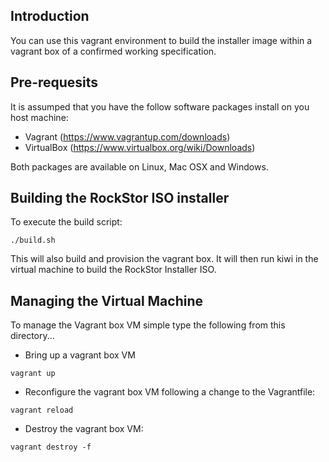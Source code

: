 Introduction
------------
You can use this vagrant environment to build the installer image within a vagrant box of a confirmed working specification.

Pre-requesits
-------------
It is assumped that you have the follow software packages install on you host machine:
- Vagrant (https://www.vagrantup.com/downloads)
- VirtualBox (https://www.virtualbox.org/wiki/Downloads)

Both packages are available on Linux, Mac OSX and Windows.

Building the RockStor ISO installer
-----------------------------------
To execute the build script:

```shell script
./build.sh
```

This will also build and provision the vagrant box. It will then run kiwi in the virtual machine to build the RockStor Installer ISO.

Managing the Virtual Machine
----------------------------
To manage the Vagrant box VM simple type the following from this directory...

- Bring up a vagrant box VM
```shell script
vagrant up
```

- Reconfigure the vagrant box VM following a change to the Vagrantfile:

```shell script
vagrant reload
```

- Destroy the vagrant box VM:

```shell script
vagrant destroy -f
```
